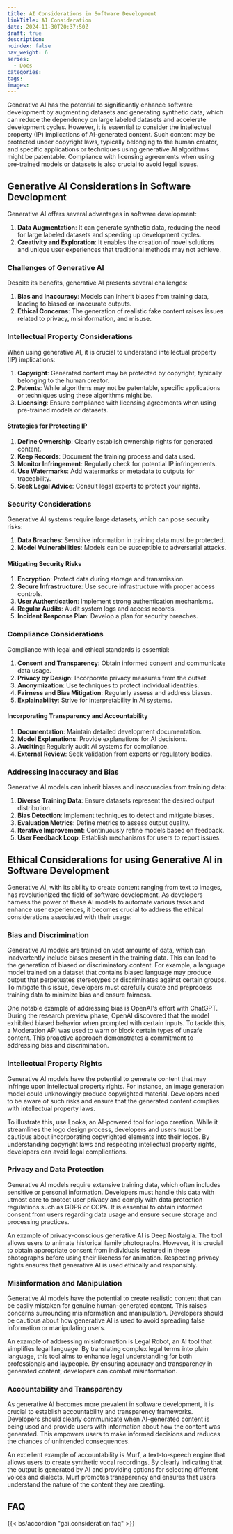 ```yaml
---
title: AI Considerations in Software Development
linkTitle: AI Consideration
date: 2024-11-30T20:37:50Z
draft: true
description: 
noindex: false
nav_weight: 6
series:
  - Docs
categories:
tags:
images:
---
```


Generative AI has the potential to significantly enhance software development by augmenting datasets and generating synthetic data, which can reduce the dependency on large labeled datasets and accelerate development cycles. However, it is essential to consider the intellectual property (IP) implications of AI-generated content. Such content may be protected under copyright laws, typically belonging to the human creator, and specific applications or techniques using generative AI algorithms might be patentable. Compliance with licensing agreements when using pre-trained models or datasets is also crucial to avoid legal issues.

## Generative AI Considerations in Software Development

Generative AI offers several advantages in software development:

1. **Data Augmentation**: It can generate synthetic data, reducing the need for large labeled datasets and speeding up development cycles.
2. **Creativity and Exploration**: It enables the creation of novel solutions and unique user experiences that traditional methods may not achieve.

### Challenges of Generative AI

Despite its benefits, generative AI presents several challenges:

1. **Bias and Inaccuracy**: Models can inherit biases from training data, leading to biased or inaccurate outputs.
2. **Ethical Concerns**: The generation of realistic fake content raises issues related to privacy, misinformation, and misuse.

### Intellectual Property Considerations

When using generative AI, it is crucial to understand intellectual property (IP) implications:

1. **Copyright**: Generated content may be protected by copyright, typically belonging to the human creator.
2. **Patents**: While algorithms may not be patentable, specific applications or techniques using these algorithms might be.
3. **Licensing**: Ensure compliance with licensing agreements when using pre-trained models or datasets.

#### Strategies for Protecting IP

1. **Define Ownership**: Clearly establish ownership rights for generated content.
2. **Keep Records**: Document the training process and data used.
3. **Monitor Infringement**: Regularly check for potential IP infringements.
4. **Use Watermarks**: Add watermarks or metadata to outputs for traceability.
5. **Seek Legal Advice**: Consult legal experts to protect your rights.

### Security Considerations

Generative AI systems require large datasets, which can pose security risks:

1. **Data Breaches**: Sensitive information in training data must be protected.
2. **Model Vulnerabilities**: Models can be susceptible to adversarial attacks.

#### Mitigating Security Risks

1. **Encryption**: Protect data during storage and transmission.
2. **Secure Infrastructure**: Use secure infrastructure with proper access controls.
3. **User Authentication**: Implement strong authentication mechanisms.
4. **Regular Audits**: Audit system logs and access records.
5. **Incident Response Plan**: Develop a plan for security breaches.

### Compliance Considerations

Compliance with legal and ethical standards is essential:

1. **Consent and Transparency**: Obtain informed consent and communicate data usage.
2. **Privacy by Design**: Incorporate privacy measures from the outset.
3. **Anonymization**: Use techniques to protect individual identities.
4. **Fairness and Bias Mitigation**: Regularly assess and address biases.
5. **Explainability**: Strive for interpretability in AI systems.

#### Incorporating Transparency and Accountability

1. **Documentation**: Maintain detailed development documentation.
2. **Model Explanations**: Provide explanations for AI decisions.
3. **Auditing**: Regularly audit AI systems for compliance.
4. **External Review**: Seek validation from experts or regulatory bodies.

### Addressing Inaccuracy and Bias

Generative AI models can inherit biases and inaccuracies from training data:

1. **Diverse Training Data**: Ensure datasets represent the desired output distribution.
2. **Bias Detection**: Implement techniques to detect and mitigate biases.
3. **Evaluation Metrics**: Define metrics to assess output quality.
4. **Iterative Improvement**: Continuously refine models based on feedback.
5. **User Feedback Loop**: Establish mechanisms for users to report issues.

## Ethical Considerations for using Generative AI in Software Development

Generative AI, with its ability to create content ranging from text to images, has revolutionized the field of software development. As developers harness the power of these AI models to automate various tasks and enhance user experiences, it becomes crucial to address the ethical considerations associated with their usage:

### Bias and Discrimination

Generative AI models are trained on vast amounts of data, which can inadvertently include biases present in the training data. This can lead to the generation of biased or discriminatory content. For example, a language model trained on a dataset that contains biased language may produce output that perpetuates stereotypes or discriminates against certain groups. To mitigate this issue, developers must carefully curate and preprocess training data to minimize bias and ensure fairness.

One notable example of addressing bias is OpenAI's effort with ChatGPT. During the research preview phase, OpenAI discovered that the model exhibited biased behavior when prompted with certain inputs. To tackle this, a Moderation API was used to warn or block certain types of unsafe content. This proactive approach demonstrates a commitment to addressing bias and discrimination.

### Intellectual Property Rights

Generative AI models have the potential to generate content that may infringe upon intellectual property rights. For instance, an image generation model could unknowingly produce copyrighted material. Developers need to be aware of such risks and ensure that the generated content complies with intellectual property laws.

To illustrate this, use Looka, an AI-powered tool for logo creation. While it streamlines the logo design process, developers and users must be cautious about incorporating copyrighted elements into their logos. By understanding copyright laws and respecting intellectual property rights, developers can avoid legal complications.

### Privacy and Data Protection

Generative AI models require extensive training data, which often includes sensitive or personal information. Developers must handle this data with utmost care to protect user privacy and comply with data protection regulations such as GDPR or CCPA. It is essential to obtain informed consent from users regarding data usage and ensure secure storage and processing practices.

An example of privacy-conscious generative AI is Deep Nostalgia. The tool allows users to animate historical family photographs. However, it is crucial to obtain appropriate consent from individuals featured in these photographs before using their likeness for animation. Respecting privacy rights ensures that generative AI is used ethically and responsibly.

### Misinformation and Manipulation

Generative AI models have the potential to create realistic content that can be easily mistaken for genuine human-generated content. This raises concerns surrounding misinformation and manipulation. Developers should be cautious about how generative AI is used to avoid spreading false information or manipulating users.

An example of addressing misinformation is Legal Robot, an AI tool that simplifies legal language. By translating complex legal terms into plain language, this tool aims to enhance legal understanding for both professionals and laypeople. By ensuring accuracy and transparency in generated content, developers can combat misinformation.

### Accountability and Transparency

As generative AI becomes more prevalent in software development, it is crucial to establish accountability and transparency frameworks. Developers should clearly communicate when AI-generated content is being used and provide users with information about how the content was generated. This empowers users to make informed decisions and reduces the chances of unintended consequences.

An excellent example of accountability is Murf, a text-to-speech engine that allows users to create synthetic vocal recordings. By clearly indicating that the output is generated by AI and providing options for selecting different voices and dialects, Murf promotes transparency and ensures that users understand the nature of the content they are creating.

## FAQ

{{< bs/accordion "gai.consideration.faq" >}}
